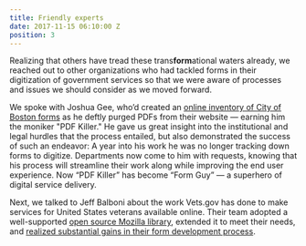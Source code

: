 ```yaml
---
title: Friendly experts
date: 2017-11-15 06:10:00 Z
position: 3
---
```


Realizing that others have tread these trans**form**ational waters already, we reached out to other organizations who had tackled forms in their digitization of government services so that we were aware of processes and issues we should consider as we moved forward.

We spoke with Joshua Gee, who’d created an [online inventory of City of Boston forms](https://github.com/CityOfBoston/Forms/) as he deftly purged PDFs from their website — earning him the moniker "PDF Killer." He gave us great insight into the institutional and legal hurdles that the process entailed, but also demonstrated the success of such an endeavor: A year into his work he was no longer tracking down forms to digitize. Departments now come to him with requests, knowing that his process will streamline their work along while improving the end user experience. Now “PDF Killer” has become “Form Guy” — a superhero of digital service delivery. 

Next, we talked to Jeff Balboni about the work Vets.gov has done to make services for United States veterans available online. Their team adopted a well-supported [open source Mozilla library](https://github.com/mozilla-services/react-jsonschema-form), extended it to meet their needs, and [realized substantial gains in their form development process](https://medium.com/the-u-s-digital-service/building-forms-faster-on-vets-gov-d8619f4e9db). 